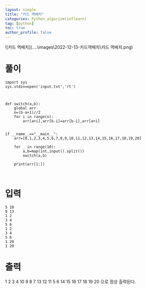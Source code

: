 ```yaml
---
layout: single
title: "카드 역배치"
categories: Python_algorizm(inflearn)
tag: [python]
toc: true
author_profile: false
---
```


![카드 역배치](..\..\images\2022-12-13-카드역배치\카드 역배치.png)

# 풀이

```pyth
import sys
sys.stdin=open('input.txt','rt')



def switch(a,b):
    global arr
    n=(b-a+1)//2
    for i in range(n):
        arr[a+i],arr[b-i]=arr[b-i],arr[a+i]
    

if __name__=="__main__":
    arr=[0,1,2,3,4,5,6,7,8,9,10,11,12,13,14,15,16,17,18,19,20]
    
    for _ in range(10):
        a,b=map(int,input().split())
        switch(a,b)

    print(arr[1:])
        
    
```

# 입력

```
5 10
9 13
1 2
3 4
5 6
1 2
3 4
5 6
1 20
1 20

```



# 출력

1 2 3 4 10 9 8 7 13 12 11 5 6 14 15 16 17 18 19 20 으로 정상 출력된다.
